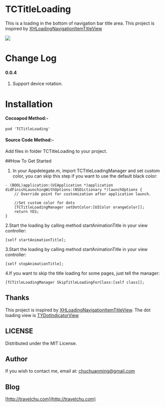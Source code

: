 # TCTitleLoading
This is a loading in the bottom of navigation bar title area.
This project is inspired by [XHLoadingNavigationItemTitleView](https://github.com/JackTeam/XHLoadingNavigationItemTitleView)

![](http://7xpujh.com1.z0.glb.clouddn.com/static/images/tctitleloading.png)

Change Log
==========================
#### 0.0.4
1. Support device rotation.

Installation
==========================

#### Cocoapod Method:-

`pod 'TCTitleLoading'`

#### Source Code Method:-
Add files in folder TCTitleLoading to your project.

##How To Get Started

1. In your Appdelegate.m, import TCTitleLoadingManager and set custom color, you can skip this step if you want to use the default black color:

```
- (BOOL)application:(UIApplication *)application didFinishLaunchingWithOptions:(NSDictionary *)launchOptions {
    // Override point for customization after application launch.

    //Set custom color for dots
    [TCTitleLoadingManager setDotColor:[UIColor orangeColor]];
    return YES;
}
```

2.Start the loading by calling method startAnimationTitle in your view controller:

```
[self startAnimationTitle];
```

3.Start the loading by calling method startAnimationTitle in your view controller:

```
[self stopAnimationTitle];
```
4.If you want to skip the title loading for some pages, just tell the manager:

```
[TCTitleLoadingManager SkipTitleLoadingForClass:[self class]];
```

Thanks
---
This project is inspired by [XHLoadingNavigationItemTitleView](https://github.com/JackTeam/XHLoadingNavigationItemTitleView).
The dot loading view is [TYDotIndicatorView](https://github.com/itouch2/TYDotIndicatorView) 

LICENSE
---
Distributed under the MIT License.

Author
---
If you wish to contact me, email at: chuchuanming@gmail.com

Blog
---
[http://travelchu.com](http://travelchu.com)